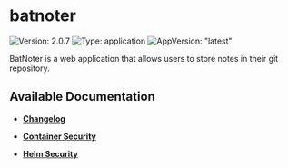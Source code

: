 # batnoter

![Version: 2.0.7](https://img.shields.io/badge/Version-2.0.7-informational?style=flat-square) ![Type: application](https://img.shields.io/badge/Type-application-informational?style=flat-square) ![AppVersion: "latest"](https://img.shields.io/badge/AppVersion-"latest"-informational?style=flat-square)

BatNoter is a web application that allows users to store notes in their git repository.

## Available Documentation

- [**Changelog**](CHANGELOG)

- [**Container Security**](container-security)

- [**Helm Security**](helm-security)

